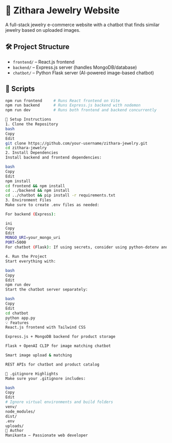 # 💎 Zithara Jewelry Website

A full-stack jewelry e-commerce website with a chatbot that finds similar jewelry based on uploaded images.

## 🛠️ Project Structure

- `frontend/` – React.js frontend
- `backend/` – Express.js server (handles MongoDB/database)
- `chatbot/` – Python Flask server (AI-powered image-based chatbot)

## 🚀 Scripts

```bash
npm run frontend     # Runs React frontend on Vite
npm run backend      # Runs Express.js backend with nodemon
npm run dev          # Runs both frontend and backend concurrently

🔧 Setup Instructions
1. Clone the Repository
bash
Copy
Edit
git clone https://github.com/your-username/zithara-jewelry.git
cd zithara-jewelry
2. Install Dependencies
Install backend and frontend dependencies:

bash
Copy
Edit
npm install
cd frontend && npm install
cd ../backend && npm install
cd ../chatbot && pip install -r requirements.txt
3. Environment Files
Make sure to create .env files as needed:

For backend (Express):

ini
Copy
Edit
MONGO_URI=your_mongo_uri
PORT=5000
For chatbot (Flask): If using secrets, consider using python-dotenv and a .env file.

4. Run the Project
Start everything with:

bash
Copy
Edit
npm run dev
Start the chatbot server separately:

bash
Copy
Edit
cd chatbot
python app.py
💡 Features
React.js frontend with Tailwind CSS

Express.js + MongoDB backend for product storage

Flask + OpenAI CLIP for image matching chatbot

Smart image upload & matching

REST APIs for chatbot and product catalog

📁 .gitignore Highlights
Make sure your .gitignore includes:

bash
Copy
Edit
# Ignore virtual environments and build folders
venv/
node_modules/
dist/
.env
uploads/
👤 Author
Manikanta – Passionate web developer
